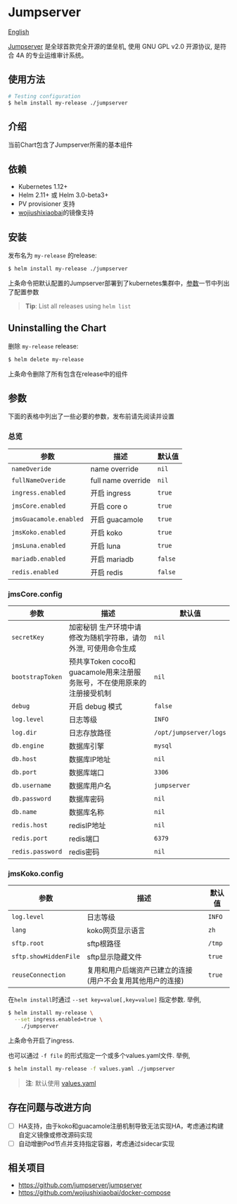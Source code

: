 # Jumpserver

[English](./README-en.md)

[Jumpserver](http://Jumpserver.org/) 是全球首款完全开源的堡垒机, 使用 GNU GPL v2.0 开源协议, 是符合 4A 的专业运维审计系统。

## 使用方法

```bash
# Testing configuration
$ helm install my-release ./jumpserver
```

## 介绍

当前Chart包含了Jumpserver所需的基本组件

## 依赖

- Kubernetes 1.12+
- Helm 2.11+ 或 Helm 3.0-beta3+
- PV provisioner 支持
- [wojiushixiaobai](https://github.com/wojiushixiaobai/docker-compose)的镜像支持

## 安装

发布名为 `my-release` 的release:

```bash
$ helm install my-release ./jumpserver
```

上条命令把默认配置的Jumpserver部署到了kubernetes集群中，[参数](#parameters)一节中列出了配置参数

> **Tip**: List all releases using `helm list`

## Uninstalling the Chart

删除 `my-release` release:

```bash
$ helm delete my-release
```

上条命令删除了所有包含在release中的组件

## 参数

下面的表格中列出了一些必要的参数，发布前请先阅读并设置

### 总览

| 参数                   | 描述               | 默认值  |
| ---------------------- | ------------------ | ------- |
| `nameOveride`          | name override      | `nil`   |
| `fullNameOveride`      | full name override | `nil`   |
| `ingress.enabled`      | 开启 ingress       | `true`  |
| `jmsCore.enabled`      | 开启 core o        | `true`  |
| `jmsGuacamole.enabled` | 开启 guacamole     | `true`  |
| `jmsKoko.enabled`      | 开启 koko          | `true`  |
| `jmsLuna.enabled`      | 开启 luna          | `true`  |
| `mariadb.enabled`      | 开启 mariadb       | `false` |
| `redis.enabled`        | 开启 redis         | `false` |

### jmsCore.config

| 参数             | 描述                                                                    | 默认值                 |
| ---------------- | ----------------------------------------------------------------------- | ---------------------- |
| `secretKey`      | 加密秘钥 生产环境中请修改为随机字符串，请勿外泄, 可使用命令生成         | `nil`                  |
| `bootstrapToken` | 预共享Token coco和guacamole用来注册服务账号，不在使用原来的注册接受机制 | `nil`                  |
| `debug`          | 开启 debug 模式                                                         | `false`                |
| `log.level`      | 日志等级                                                                | `INFO`                 |
| `log.dir`        | 日志存放路径                                                            | `/opt/jumpserver/logs` |
| `db.engine`      | 数据库引擎                                                              | `mysql`                |
| `db.host`        | 数据库IP地址                                                            | `nil`                  |
| `db.port`        | 数据库端口                                                              | `3306`                 |
| `db.username`    | 数据库用户名                                                            | `jumpserver`           |
| `db.password`    | 数据库密码                                                              | `nil`                  |
| `db.name`        | 数据库名称                                                              | `nil`                  |
| `redis.host`     | redisIP地址                                                             | `nil`                  |
| `redis.port`     | redis端口                                                               | `6379`                 |
| `redis.password` | redis密码                                                               | `nil`                  |

### jmsKoko.config

| 参数                  | 描述                                                       | 默认值 |
| --------------------- | ---------------------------------------------------------- | ------ |
| `log.level`           | 日志等级                                                   | `INFO` |
| `lang`                | koko网页显示语言                                           | `zh`   |
| `sftp.root`           | sftp根路径                                                 | `/tmp` |
| `sftp.showHiddenFile` | sftp显示隐藏文件                                           | `true` |
| `reuseConnection`     | 复用和用户后端资产已建立的连接(用户不会复用其他用户的连接) | `true` |


在`helm install`时通过 `--set key=value[,key=value]` 指定参数. 举例,

```bash
$ helm install my-release \
  --set ingress.enabled=true \
    ./jumpserver
```

上条命令开启了ingress.

也可以通过 `-f file` 的形式指定一个或多个values.yaml文件. 举例,

```bash
$ helm install my-release -f values.yaml ./jumpserver
```

> **注**: 默认使用 [values.yaml](values.yaml)

## 存在问题与改进方向

- [ ] HA支持，由于koko和guacamole注册机制导致无法实现HA，考虑通过构建自定义镜像或修改源码实现
- [ ] 自动增删Pod节点并支持指定容器，考虑通过sidecar实现

## 相关项目

- https://github.com/jumpserver/jumpserver
- https://github.com/wojiushixiaobai/docker-compose
